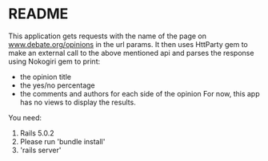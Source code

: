 # README

This application gets requests with the name of the page on www.debate.org/opinions in the url params. It then uses HttParty gem to make an external call to the above mentioned api and parses the response using Nokogiri gem to print:
- the opinion title
- the yes/no percentage
- the comments and authors for each side of the opinion
For now, this app has no views to display the results.

You need:
1. Rails 5.0.2
2. Please run 'bundle install'
3. 'rails server'



